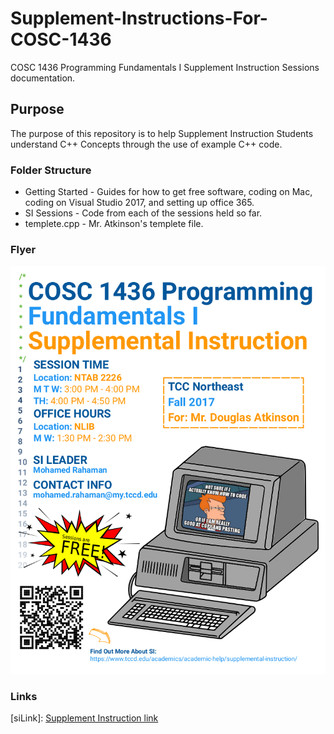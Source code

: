 # Supplement-Instructions-For-COSC-1436
COSC 1436 Programming Fundamentals I Supplement Instruction Sessions documentation.

## Purpose
The purpose of this repository is to help Supplement Instruction
Students understand C++ Concepts through the use of example C++
code.

### Folder Structure
* Getting Started - Guides for how to get free software, coding on Mac, coding on Visual Studio 2017, and setting up office 365.
* SI Sessions     - Code from each of the sessions held so far.
* templete.cpp    - Mr. Atkinson's templete file.

### Flyer
![FlyerFall2017](https://github.com/MegaMan501/Supplement-Instructions-For-COSC-1436/blob/master/SI_Flyer_Fall_2017.png)

### Links
[siLink]:
[Supplement Instruction link](https://www.tccd.edu/academics/academic-help/supplemental-instruction/)
